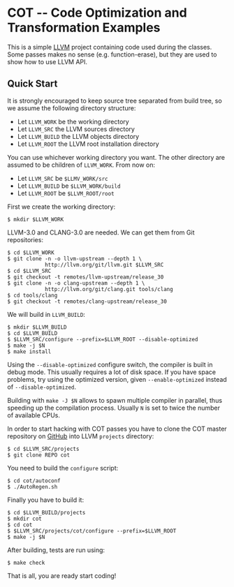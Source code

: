 
COT -- Code Optimization and Transformation Examples
====================================================

This is a simple [LLVM][www/llvm] project containing code used during the
classes. Some passes makes no sense (e.g. function-erase), but they are used to
show how to use LLVM API.

Quick Start
-----------

It is strongly encouraged to keep source tree separated from build tree, so we
assume the following directory structure:

* Let `LLVM_WORK` be the working directory
* Let `LLVM_SRC` the LLVM sources directory
* Let `LLVM_BUILD` the LLVM objects directory
* Let `LLVM_ROOT` the LLVM root installation directory

You can use whichever working directory you want. The other directory are
assumed to be children of `LLVM_WORK`. From now on:

* Let `LLVM_SRC` be `$LLMV_WORK/src`
* Let `LLVM_BUILD` be `$LLVM_WORK/build`
* Let `LLVM_ROOT` be `$LLVM_ROOT/root`

First we create the working directory:

    $ mkdir $LLVM_WORK

LLVM-3.0 and CLANG-3.0 are needed. We can get them from Git repositories:

    $ cd $LLVM_WORK
    $ git clone -n -o llvm-upstream --depth 1 \
                http://llvm.org/git/llvm.git $LLVM_SRC
    $ cd $LLVM_SRC
    $ git checkout -t remotes/llvm-upstream/release_30
    $ git clone -n -o clang-upstream --depth 1 \
                http://llvm.org/git/clang.git tools/clang
    $ cd tools/clang
    $ git checkout -t remotes/clang-upstream/release_30

We will build in `LLVM_BUILD`:

    $ mkdir $LLVM_BUILD
    $ cd $LLVM_BUILD
    $ $LLVM_SRC/configure --prefix=$LLVM_ROOT --disable-optimized
    $ make -j $N
    $ make install

Using the `--disable-optimized` configure switch, the compiler is built in debug
mode. This usually requires a lot of disk space. If you have space problems, try
using the optimized version, given `--enable-optimized` instead of
`--disable-optimized`.

Building with `make -J $N` allows to spawn multiple compiler in parallel, thus
speeding up the compilation process. Usually `N` is set to twice the number of
available CPUs.

In order to start hacking with COT passes you have to clone the COT master
repository on [GitHub][www/cotRepository] into LLVM `projects` directory:

    $ cd $LLVM_SRC/projects
    $ git clone REPO cot

You need to build the `configure` script:

    $ cd cot/autoconf
    $ ./AutoRegen.sh

Finally you have to build it:

    $ cd $LLVM_BUILD/projects
    $ mkdir cot
    $ cd cot
    $ $LLVM_SRC/projects/cot/configure --prefix=$LLVM_ROOT
    $ make -j $N

After building, tests are run using:

    $ make check

That is all, you are ready start coding!

[www/llvm]:          http://www.llvm.org
[www/cotRepository]: REPO
